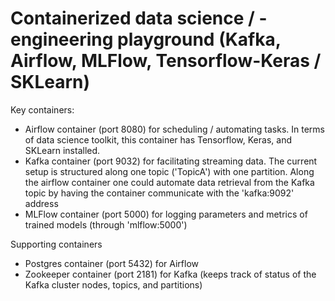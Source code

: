 # Containerized data science / -engineering playground (Kafka, Airflow, MLFlow, Tensorflow-Keras / SKLearn) 

Key containers:

* Airflow container (port 8080) for scheduling / automating tasks. In terms of data science toolkit, this container has Tensorflow, Keras, and SKLearn installed.
* Kafka container (port 9032) for facilitating streaming data. The current setup is structured along one topic ('TopicA') with one partition. Along the airflow container one could automate data retrieval from the Kafka topic by having the container communicate with the 'kafka:9092' address
* MLFlow container (port 5000) for logging parameters and metrics of trained models (through 'mlflow:5000')

Supporting containers

* Postgres container (port 5432) for Airflow
* Zookeeper container (port 2181) for Kafka (keeps track of status of the Kafka cluster nodes, topics, and partitions)

